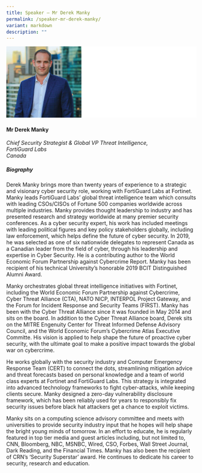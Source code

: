 ```yaml
---
title: Speaker – Mr Derek Manky
permalink: /speaker-mr-derek-manky/
variant: markdown
description: ""
---
```

![](/images/2025%20speakers/derek_manky.png)
#### **Mr Derek Manky**

*Chief Security Strategist &amp; Global VP Threat Intelligence, <br> FortiGuard Labs<br>Canada*

##### **Biography**
Derek Manky brings more than twenty years of experience to a strategic and visionary cyber security role, working with FortiGuard Labs at Fortinet. Manky leads FortiGuard Labs’ global threat intelligence team which consults with leading CSOs/CISOs of Fortune 500 companies worldwide across multiple industries. Manky provides thought leadership to industry and has presented research and strategy worldwide at many premier security conferences. As a cyber security expert, his work has included meetings with leading political figures and key policy stakeholders globally, including law enforcement, which helps define the future of cyber security. In 2019, he was selected as one of six nationwide delegates to represent Canada as a Canadian leader from the field of cyber, through his leadership and expertise in Cyber Security. He is a contributing author to the World Economic Forum Partnership against Cybercrime Report. Manky has been recipient of his technical University’s honorable 2019 BCIT Distinguished Alumni Award.

Manky orchestrates global threat intelligence initiatives with Fortinet, including the World Economic Forum Partnership against Cybercrime, Cyber Threat Alliance (CTA), NATO NICP, INTERPOL Project Gateway, and the Forum for Incident Response and Security Teams (FIRST). Manky has been with the Cyber Threat Alliance since it was founded in May 2014 and sits on the board. In addition to the Cyber Threat Alliance board, Derek sits on the MITRE Engenuity Center for Threat Informed Defense Advisory Council, and the World Economic Forum’s Cybercrime Atlas Executive Committe. His vision is applied to help shape the future of proactive cyber security, with the ultimate goal to make a positive impact towards the global war on cybercrime.

He works globally with the security industry and Computer Emergency Response Team (CERT) to connect the dots, streamlining mitigation advice and threat forecasts based on personal knowledge and a team of world class experts at Fortinet and FortiGuard Labs. This strategy is integrated into advanced technology frameworks to fight cyber-attacks, while keeping clients secure. Manky designed a zero-day vulnerability disclosure framework, which has been reliably used for years to responsibly fix security issues before black hat attackers get a chance to exploit victims.

Manky sits on a computing science advisory committee and meets with universities to provide security industry input that he hopes will help shape the bright young minds of tomorrow. In an effort to educate, he is regularly featured in top tier media and guest articles including, but not limited to, CNN, Bloomberg, NBC, MSNBC, Wired, CSO, Forbes, Wall Street Journal, Dark Reading, and the Financial Times. Manky has also been the recipient of CRN’s ‘Security Superstar’ award. He continues to dedicate his career to security, research and education.